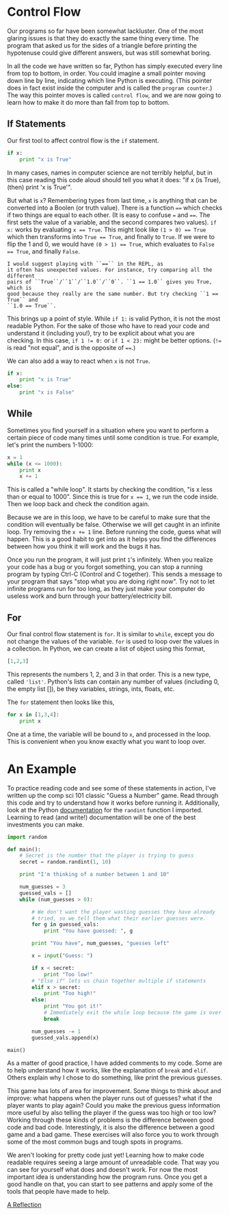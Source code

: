 # Control Flow

Our programs so far have been somewhat lackluster. One of the most glaring
issues is that they do exactly the same thing every time. The program that
asked us for the sides of a triangle before printing the hypotenuse could give
different answers, but was still somewhat boring.

In all the code we have written so far, Python has simply executed every line
from top to bottom, in order. You could imagine a small pointer moving down line
by line, indicating which line Python is executing. (This pointer does in fact
exist inside the computer and is called the ``program counter``.) The way this
pointer moves is called ``control flow``, and we are now going to learn how to
make it do more than fall from top to bottom.

## If Statements

Our first tool to affect control flow is the ``if`` statement.

```python
if x:
    print "x is True"
```

In many cases, names in computer science are not terribly helpful, but in this
case reading this code aloud should tell you what it does: "if x (is True),
(then) print 'x is True'".

But what is ``x``? Remembering types from last time, ``x`` is anything that
can be converted into a Boolen (or truth value). There is a function ``==``
which checks if two things are equal to each other. (It is easy to confuse
``=`` and ``==``. The first sets the value of a variable, and the second
compares two values). ``if x:`` works by evaluating ``x == True``. This might
look like ``(1 > 0) == True`` which then transforms into ``True == True``, and
finally to ``True``. If we were to flip the 1 and 0, we would have ``(0 > 1)
== True``, which evaluates to ``False == True``, and finally ``False``.

```note
I would suggest playing with ``==`` in the REPL, as
it often has unexpected values. For instance, try comparing all the different
pairs of ``True``/``1``/``1.0``/``0``. ``1 == 1.0`` gives you True, which is
good because they really are the same number. But try checking ``1 == True`` and
``1.0 == True``.
```

This brings up a point of style. While ``if 1:`` is valid Python, it is not
the most readable Python. For the sake of those who have to read your code and
understand it (including you!), try to be explicit about what you are checking.
In this case, ``if 1 != 0:`` or ``if 1 < 23:`` might be better options. (``!=``
is read "not equal", and is the opposite of ``==``.)

We can also add a way to react when ``x`` is not ``True``.

```python
if x:
    print "x is True"
else:
    print "x is False"
```

## While

Sometimes you find yourself in a situation where you want to perform a certain
piece of code many times until some condition is true. For example, let's print
the numbers 1-1000:

```python
x = 1
while (x <= 1000):
    print x
    x += 1
```

This is called a "while loop". It starts by checking the condition, "is x less
than or equal to 1000". Since this is true for ``x == 1``, we run the code
inside. Then we loop back and check the condition again.

Because we are in this loop, we have to be careful to make sure that the
condition will eventually be false. Otherwise we will get caught in an infinite
loop. Try removing the ``x += 1`` line. Before running the code, guess what will
happen. This is a good habit to get into as it helps you find the differences
between how you think it will work and the bugs it has.

Once you run the program, it will just print ``1``'s infinitely. When you
realize your code has a bug or you forgot something, you can stop a running
program by typing Ctrl-C (Control and C together). This sends a message to
your program that says "stop what you are doing right now". Try not to let
infinite programs run for too long, as they just make your computer do useless
work and burn through your battery/electricity bill.

## For

Our final control flow statement is ``for``. It is similar to ``while``, except
you do not change the values of the variable. ``for`` is used to loop over the
values in a collection. In Python, we can create a list of object using this
format,

```python
[1,2,3]
```

This represents the numbers 1, 2, and 3 in that order. This is a new type,
called ``'list'``. Python's lists can contain any number of values (including 0,
the empty list []), be they variables, strings, ints, floats, etc.

The ``for`` statement then looks like this,

```python
for x in [1,3,4]:
    print x
```

One at a time, the variable will be bound to ``x``, and processed in the loop.
This is convenient when you know exactly what you want to loop over.

# An Example

To practice reading code and see some of these statements in action, I've
written up the comp sci 101 classic "Guess a Number" game. Read through this
code and try to understand how it works before running it. Additionally, look
at the Python
[documentation](https://docs.python.org/2/library/random.html#random.randint)
for the ``randint`` function I imported. Learning to read (and write!)
documentation will be one of the best investments you can make.

```python
import random

def main():
    # Secret is the number that the player is trying to guess
    secret = random.randint(1, 10)

    print "I'm thinking of a number between 1 and 10"

    num_guesses = 3
    guessed_vals = []
    while (num_guesses > 0):

        # We don't want the player wasting guesses they have already
        # tried, so we tell them what their earlier guesses were.
        for g in guessed_vals:
            print "You have guessed: ", g

        print "You have", num_guesses, "guesses left"

        x = input("Guess: ")

        if x < secret:
            print "Too low!"
        # "Else if" lets us chain together multiple if statements
        elif x > secret:
            print "Too high!"
        else:
            print "You got it!"
            # Immediately exit the while loop because the game is over
            break

        num_guesses -= 1
        guessed_vals.append(x)

main()
```

As a matter of good practice, I have added comments to my code. Some are to
help understand how it works, like the explanation of ``break`` and ``elif``.
Others explain why I chose to do something, like print the previous guesses.

This game has lots of area for improvement. Some things to think about and
improve: what happens when the player runs out of guesses? what if the player
wants to play again? Could you make the previous guess information more useful
by also telling the player if the guess was too high or too low? Working through
these kinds of problems is the difference between good code and bad code.
Interestingly, it is also the difference between a good game and a bad game.
These exercises will also force you to work through some of the most common bugs
and tough spots in programs.

We aren't looking for pretty code just yet! Learning how to make code readable
requires seeing a large amount of unreadable code. That way you can see for
yourself what does and doesn't work. For now the most important idea is
understanding how the program runs. Once you get a good handle on that, you can
start to see patterns and apply some of the tools that people have made to help.

[A Reflection](10-reflection.html)
